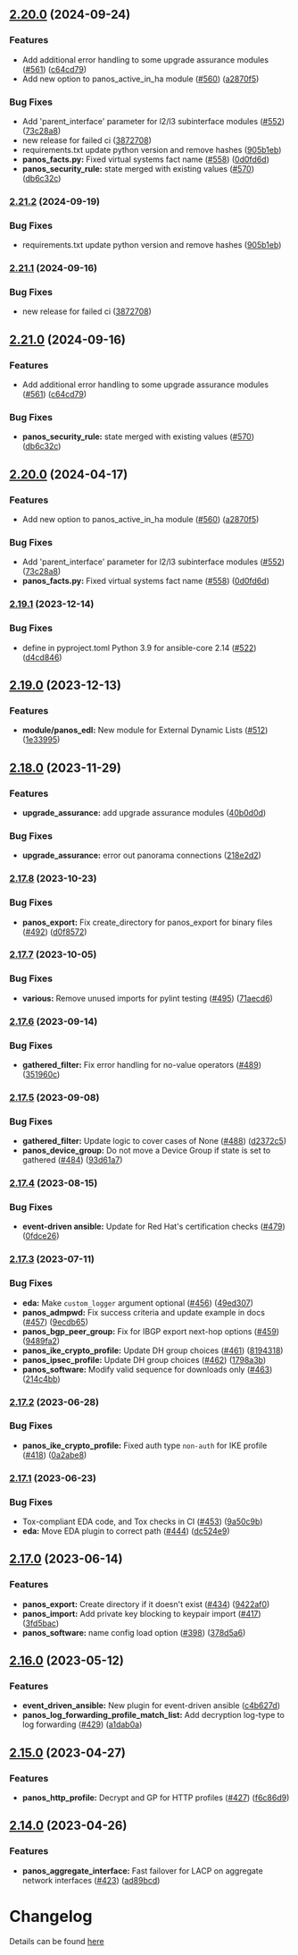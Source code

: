 ## [2.20.0](https://github.com/alperenkose/pan-os-ansible/compare/v2.19.1...v2.20.0) (2024-09-24)


### Features

* Add additional error handling to some upgrade assurance modules ([#561](https://github.com/alperenkose/pan-os-ansible/issues/561)) ([c64cd79](https://github.com/alperenkose/pan-os-ansible/commit/c64cd7902b4e4a83c12a53036052a9c82070af1a))
* Add new option to panos_active_in_ha module ([#560](https://github.com/alperenkose/pan-os-ansible/issues/560)) ([a2870f5](https://github.com/alperenkose/pan-os-ansible/commit/a2870f5d742a6d6dd2e759e101ba1b6fcc9e6ee9))


### Bug Fixes

* Add 'parent_interface' parameter for l2/l3 subinterface modules ([#552](https://github.com/alperenkose/pan-os-ansible/issues/552)) ([73c28a8](https://github.com/alperenkose/pan-os-ansible/commit/73c28a890ab35784a40ee14a47c11b31f4ffac6d))
* new release for failed ci ([3872708](https://github.com/alperenkose/pan-os-ansible/commit/38727087df51e2e547611053a3f5767e6e04400c))
* requirements.txt update python version and remove hashes ([905b1eb](https://github.com/alperenkose/pan-os-ansible/commit/905b1eb76236d1560deb249bb7c048aa455721c2))
* **panos_facts.py:** Fixed virtual systems fact name ([#558](https://github.com/alperenkose/pan-os-ansible/issues/558)) ([0d0fd6d](https://github.com/alperenkose/pan-os-ansible/commit/0d0fd6d11d3bfd55a3795f32f69f9201fd54f554))
* **panos_security_rule:** state merged with existing values ([#570](https://github.com/alperenkose/pan-os-ansible/issues/570)) ([db6c32c](https://github.com/alperenkose/pan-os-ansible/commit/db6c32c7b9303f7b5b66f7169babca7f52f4ed87))

### [2.21.2](https://github.com/PaloAltoNetworks/pan-os-ansible/compare/v2.21.1...v2.21.2) (2024-09-19)


### Bug Fixes

* requirements.txt update python version and remove hashes ([905b1eb](https://github.com/PaloAltoNetworks/pan-os-ansible/commit/905b1eb76236d1560deb249bb7c048aa455721c2))

### [2.21.1](https://github.com/PaloAltoNetworks/pan-os-ansible/compare/v2.21.0...v2.21.1) (2024-09-16)


### Bug Fixes

* new release for failed ci ([3872708](https://github.com/PaloAltoNetworks/pan-os-ansible/commit/38727087df51e2e547611053a3f5767e6e04400c))

## [2.21.0](https://github.com/PaloAltoNetworks/pan-os-ansible/compare/v2.20.0...v2.21.0) (2024-09-16)


### Features

* Add additional error handling to some upgrade assurance modules ([#561](https://github.com/PaloAltoNetworks/pan-os-ansible/issues/561)) ([c64cd79](https://github.com/PaloAltoNetworks/pan-os-ansible/commit/c64cd7902b4e4a83c12a53036052a9c82070af1a))


### Bug Fixes

* **panos_security_rule:** state merged with existing values ([#570](https://github.com/PaloAltoNetworks/pan-os-ansible/issues/570)) ([db6c32c](https://github.com/PaloAltoNetworks/pan-os-ansible/commit/db6c32c7b9303f7b5b66f7169babca7f52f4ed87))

## [2.20.0](https://github.com/PaloAltoNetworks/pan-os-ansible/compare/v2.19.1...v2.20.0) (2024-04-17)


### Features

* Add new option to panos_active_in_ha module ([#560](https://github.com/PaloAltoNetworks/pan-os-ansible/issues/560)) ([a2870f5](https://github.com/PaloAltoNetworks/pan-os-ansible/commit/a2870f5d742a6d6dd2e759e101ba1b6fcc9e6ee9))


### Bug Fixes

* Add 'parent_interface' parameter for l2/l3 subinterface modules ([#552](https://github.com/PaloAltoNetworks/pan-os-ansible/issues/552)) ([73c28a8](https://github.com/PaloAltoNetworks/pan-os-ansible/commit/73c28a890ab35784a40ee14a47c11b31f4ffac6d))
* **panos_facts.py:** Fixed virtual systems fact name ([#558](https://github.com/PaloAltoNetworks/pan-os-ansible/issues/558)) ([0d0fd6d](https://github.com/PaloAltoNetworks/pan-os-ansible/commit/0d0fd6d11d3bfd55a3795f32f69f9201fd54f554))

### [2.19.1](https://github.com/PaloAltoNetworks/pan-os-ansible/compare/v2.19.0...v2.19.1) (2023-12-14)


### Bug Fixes

* define in pyproject.toml Python 3.9 for ansible-core 2.14 ([#522](https://github.com/PaloAltoNetworks/pan-os-ansible/issues/522)) ([d4cd846](https://github.com/PaloAltoNetworks/pan-os-ansible/commit/d4cd84640502eee7822688167f6dc93412e19b0a))

## [2.19.0](https://github.com/PaloAltoNetworks/pan-os-ansible/compare/v2.18.0...v2.19.0) (2023-12-13)


### Features

* **module/panos_edl:** New module for External Dynamic Lists ([#512](https://github.com/PaloAltoNetworks/pan-os-ansible/issues/512)) ([1e33995](https://github.com/PaloAltoNetworks/pan-os-ansible/commit/1e3399536101c3ab426158724fe2948e7ffde50e))

## [2.18.0](https://github.com/PaloAltoNetworks/pan-os-ansible/compare/v2.17.8...v2.18.0) (2023-11-29)


### Features

* **upgrade_assurance:** add upgrade assurance modules ([40b0d0d](https://github.com/PaloAltoNetworks/pan-os-ansible/commit/40b0d0dc442c1c62231e63c95479a0b212df5ad6))


### Bug Fixes

* **upgrade_assurance:** error out panorama connections ([218e2d2](https://github.com/PaloAltoNetworks/pan-os-ansible/commit/218e2d2a1b53cd04e48b4f92de48feb23a5e9f0e))

### [2.17.8](https://github.com/PaloAltoNetworks/pan-os-ansible/compare/v2.17.7...v2.17.8) (2023-10-23)


### Bug Fixes

* **panos_export:** Fix create_directory for panos_export for binary files ([#492](https://github.com/PaloAltoNetworks/pan-os-ansible/issues/492)) ([d0f8572](https://github.com/PaloAltoNetworks/pan-os-ansible/commit/d0f8572eabf1419ccd004a3ec8cb628409fea7ff))

### [2.17.7](https://github.com/PaloAltoNetworks/pan-os-ansible/compare/v2.17.6...v2.17.7) (2023-10-05)


### Bug Fixes

* **various:** Remove unused imports for pylint testing ([#495](https://github.com/PaloAltoNetworks/pan-os-ansible/issues/495)) ([71aecd6](https://github.com/PaloAltoNetworks/pan-os-ansible/commit/71aecd6ec2128c8035e1ad40479e9c059fa27388))

### [2.17.6](https://github.com/PaloAltoNetworks/pan-os-ansible/compare/v2.17.5...v2.17.6) (2023-09-14)


### Bug Fixes

* **gathered_filter:** Fix error handling for no-value operators ([#489](https://github.com/PaloAltoNetworks/pan-os-ansible/issues/489)) ([351960c](https://github.com/PaloAltoNetworks/pan-os-ansible/commit/351960c90624b299ce8cdd35146d95bd941ed22c))

### [2.17.5](https://github.com/PaloAltoNetworks/pan-os-ansible/compare/v2.17.4...v2.17.5) (2023-09-08)


### Bug Fixes

* **gathered_filter:** Update logic to cover cases of None ([#488](https://github.com/PaloAltoNetworks/pan-os-ansible/issues/488)) ([d2372c5](https://github.com/PaloAltoNetworks/pan-os-ansible/commit/d2372c5f9e3a26f047859e3feed5ab647970c631))
* **panos_device_group:** Do not move a Device Group if state is set to gathered ([#484](https://github.com/PaloAltoNetworks/pan-os-ansible/issues/484)) ([93d61a7](https://github.com/PaloAltoNetworks/pan-os-ansible/commit/93d61a76cb81342c4ef743b7bce28e6132120288))

### [2.17.4](https://github.com/PaloAltoNetworks/pan-os-ansible/compare/v2.17.3...v2.17.4) (2023-08-15)


### Bug Fixes

* **event-driven ansible:** Update for Red Hat's certification checks ([#479](https://github.com/PaloAltoNetworks/pan-os-ansible/issues/479)) ([0fdce26](https://github.com/PaloAltoNetworks/pan-os-ansible/commit/0fdce2660dd357b5a5e3cde706068f89655c6a4f))

### [2.17.3](https://github.com/PaloAltoNetworks/pan-os-ansible/compare/v2.17.2...v2.17.3) (2023-07-11)


### Bug Fixes

* **eda:** Make `custom_logger` argument optional ([#456](https://github.com/PaloAltoNetworks/pan-os-ansible/issues/456)) ([49ed307](https://github.com/PaloAltoNetworks/pan-os-ansible/commit/49ed3079e646072401075b68da07bd0799818e42))
* **panos_admpwd:** Fix success criteria and update example in docs ([#457](https://github.com/PaloAltoNetworks/pan-os-ansible/issues/457)) ([9ecdb65](https://github.com/PaloAltoNetworks/pan-os-ansible/commit/9ecdb65bb88db4528cbae7221f4ea930a62e49c9))
* **panos_bgp_peer_group:** Fix for IBGP export next-hop options ([#459](https://github.com/PaloAltoNetworks/pan-os-ansible/issues/459)) ([9489fa2](https://github.com/PaloAltoNetworks/pan-os-ansible/commit/9489fa25b6f3f898aa6c080d6f1676c1747e073f))
* **panos_ike_crypto_profile:** Update DH group choices ([#461](https://github.com/PaloAltoNetworks/pan-os-ansible/issues/461)) ([8194318](https://github.com/PaloAltoNetworks/pan-os-ansible/commit/8194318c496f192e9eb63526cc7a13df4f1ca493))
* **panos_ipsec_profile:** Update DH group choices ([#462](https://github.com/PaloAltoNetworks/pan-os-ansible/issues/462)) ([1798a3b](https://github.com/PaloAltoNetworks/pan-os-ansible/commit/1798a3b0ab7b4cf415d44df0c13d96cec5111252))
* **panos_software:** Modify valid sequence for downloads only ([#463](https://github.com/PaloAltoNetworks/pan-os-ansible/issues/463)) ([214c4bb](https://github.com/PaloAltoNetworks/pan-os-ansible/commit/214c4bb9f2c7a9421694f808ba8f0f83e635dca5))

### [2.17.2](https://github.com/PaloAltoNetworks/pan-os-ansible/compare/v2.17.1...v2.17.2) (2023-06-28)


### Bug Fixes

* **panos_ike_crypto_profile:** Fixed auth type `non-auth` for IKE profile ([#418](https://github.com/PaloAltoNetworks/pan-os-ansible/issues/418)) ([0a2abe8](https://github.com/PaloAltoNetworks/pan-os-ansible/commit/0a2abe80055982ddf2035d24f9adde36ce226a55))

### [2.17.1](https://github.com/PaloAltoNetworks/pan-os-ansible/compare/v2.17.0...v2.17.1) (2023-06-23)


### Bug Fixes

* Tox-compliant EDA code, and Tox checks in CI ([#453](https://github.com/PaloAltoNetworks/pan-os-ansible/issues/453)) ([9a50c9b](https://github.com/PaloAltoNetworks/pan-os-ansible/commit/9a50c9bb5e841ddfe0eeca7ea9021eb289e0e5db))
* **eda:** Move EDA plugin to correct path ([#444](https://github.com/PaloAltoNetworks/pan-os-ansible/issues/444)) ([dc524e9](https://github.com/PaloAltoNetworks/pan-os-ansible/commit/dc524e93b87f0163cc3019636617198a59ebf51f))

## [2.17.0](https://github.com/PaloAltoNetworks/pan-os-ansible/compare/v2.16.0...v2.17.0) (2023-06-14)


### Features

* **panos_export:** Create directory if it doesn't exist ([#434](https://github.com/PaloAltoNetworks/pan-os-ansible/issues/434)) ([9422af0](https://github.com/PaloAltoNetworks/pan-os-ansible/commit/9422af0b17d1d534c73391cc95640ad6dea3d824))
* **panos_import:** Add private key blocking to keypair import ([#417](https://github.com/PaloAltoNetworks/pan-os-ansible/issues/417)) ([3fd5bac](https://github.com/PaloAltoNetworks/pan-os-ansible/commit/3fd5bacdd0324ab636a0456f19993d588f900dcb))
* **panos_software:** name config load option ([#398](https://github.com/PaloAltoNetworks/pan-os-ansible/issues/398)) ([378d5a6](https://github.com/PaloAltoNetworks/pan-os-ansible/commit/378d5a679463918dd2e635f20ba0b086f50feb97))

## [2.16.0](https://github.com/PaloAltoNetworks/pan-os-ansible/compare/v2.15.0...v2.16.0) (2023-05-12)


### Features

* **event_driven_ansible:** New plugin for event-driven ansible ([c4b627d](https://github.com/PaloAltoNetworks/pan-os-ansible/commit/c4b627dac496f7233ca6016aa85f60c8378ada41))
* **panos_log_forwarding_profile_match_list:** Add decryption log-type to log forwarding ([#429](https://github.com/PaloAltoNetworks/pan-os-ansible/issues/429)) ([a1dab0a](https://github.com/PaloAltoNetworks/pan-os-ansible/commit/a1dab0a2b14f3ba1fa566161ce1a3f28819683cb))

## [2.15.0](https://github.com/PaloAltoNetworks/pan-os-ansible/compare/v2.14.0...v2.15.0) (2023-04-27)


### Features

* **panos_http_profile:** Decrypt and GP for HTTP profiles ([#427](https://github.com/PaloAltoNetworks/pan-os-ansible/issues/427)) ([f6c86d9](https://github.com/PaloAltoNetworks/pan-os-ansible/commit/f6c86d9d592ea7e4b17d7e4186ffb18c2349e359))

## [2.14.0](https://github.com/PaloAltoNetworks/pan-os-ansible/compare/v2.13.3...v2.14.0) (2023-04-26)


### Features

* **panos_aggregate_interface:** Fast failover for LACP on aggregate network interfaces ([#423](https://github.com/PaloAltoNetworks/pan-os-ansible/issues/423)) ([ad89bcd](https://github.com/PaloAltoNetworks/pan-os-ansible/commit/ad89bcd46ec46b5b1cb6d6363f8f13db0ba5655f))

# Changelog

Details can be found [here](https://github.com/PaloAltoNetworks/pan-os-ansible/releases)
